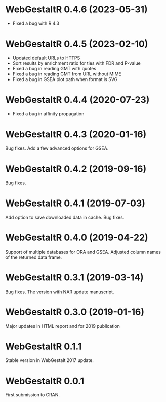 # WebGestaltR 0.4.6 (2023-05-31)

- Fixed a bug with R 4.3

# WebGestaltR 0.4.5 (2023-02-10)

- Updated default URLs to HTTPS
- Sort results by enrichment ratio for ties with FDR and P-value
- Fixed a bug in reading GMT with quotes
- Fixed a bug in reading GMT from URL without MIME
- Fixed a bug in GSEA plot path when format is SVG

# WebGestaltR 0.4.4 (2020-07-23)

- Fixed a bug in affinity propagation

# WebGestaltR 0.4.3 (2020-01-16)

Bug fixes. Add a few advanced options for GSEA.

# WebGestaltR 0.4.2 (2019-09-16)

Bug fixes.

# WebGestaltR 0.4.1 (2019-07-03)

Add option to save downloaded data in cache. Bug fixes.

# WebGestaltR 0.4.0 (2019-04-22)

Support of multiple databases for ORA and GSEA. Adjusted column names of the returned data frame.

# WebGestaltR 0.3.1 (2019-03-14)

Bug fixes. The version with NAR update manuscript.

# WebGestaltR 0.3.0 (2019-01-16)

Major updates in HTML report and for 2019 publication

# WebGestaltR 0.1.1

Stable version in WebGestalt 2017 update.

# WebGestaltR 0.0.1

First submission to CRAN.
